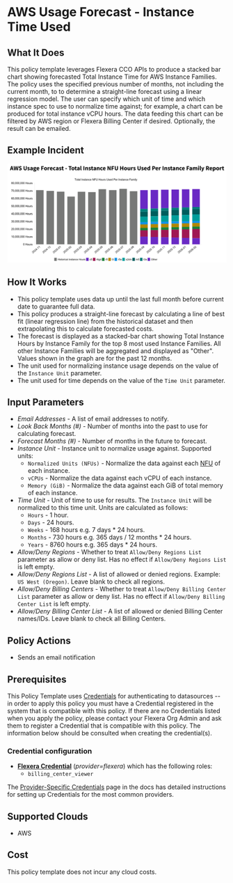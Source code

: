 # AWS Usage Forecast - Instance Time Used

## What It Does

This policy template leverages Flexera CCO APIs to produce a stacked bar chart showing forecasted Total Instance Time for AWS Instance Families. The policy uses the specified previous number of months, not including the current month, to to determine a straight-line forecast using a linear regression model. The user can specify which unit of time and which instance spec to use to normalize time against; for example, a chart can be produced for total instance vCPU hours. The data feeding this chart can be filtered by AWS region or Flexera Billing Center if desired. Optionally, the result can be emailed.

## Example Incident

![Example Incident](example.png "Example Incident")

## How It Works

- This policy template uses data up until the last full month before current date to guarantee full data.
- This policy produces a straight-line forecast by calculating a line of best fit (linear regression line) from the historical dataset and then extrapolating this to calculate forecasted costs.
- The forecast is displayed as a stacked-bar chart showing Total Instance Hours by Instance Family for the top 8 most used Instance Families. All other Instance Families will be aggregated and displayed as "Other". Values shown in the graph are for the past 12 months.
- The unit used for normalizing instance usage depends on the value of the `Instance Unit` parameter.
- The unit used for time depends on the value of the `Time Unit` parameter.

## Input Parameters

- *Email Addresses* - A list of email addresses to notify.
- *Look Back Months (#)* - Number of months into the past to use for calculating forecast.
- *Forecast Months (#)* - Number of months in the future to forecast.
- *Instance Unit* - Instance unit to normalize usage against. Supported units:
  - `Normalized Units (NFUs)` - Normalize the data against each [NFU](https://aws.amazon.com/about-aws/whats-new/2019/02/normalized-units-information-for-amazon-ec2-reservations-in-aws-cost-explorer/) of each instance.
  - `vCPUs` - Normalize the data against each vCPU of each instance.
  - `Memory (GiB)` - Normalize the data against each GiB of total memory of each instance.
- *Time Unit* - Unit of time to use for results. The `Instance Unit` will be normalized to this time unit. Units are calculated as follows:
  - `Hours` - 1 hour.
  - `Days` - 24 hours.
  - `Weeks` - 168 hours e.g. 7 days * 24 hours.
  - `Months` - 730 hours e.g. 365 days / 12 months * 24 hours.
  - `Years` - 8760 hours e.g. 365 days * 24 hours.
- *Allow/Deny Regions* - Whether to treat `Allow/Deny Regions List` parameter as allow or deny list. Has no effect if `Allow/Deny Regions List` is left empty.
- *Allow/Deny Regions List* - A list of allowed or denied regions. Example: `US West (Oregon)`. Leave blank to check all regions.
- *Allow/Deny Billing Centers* - Whether to treat `Allow/Deny Billing Center List` parameter as allow or deny list. Has no effect if `Allow/Deny Billing Center List` is left empty.
- *Allow/Deny Billing Center List* - A list of allowed or denied Billing Center names/IDs. Leave blank to check all Billing Centers.

## Policy Actions

- Sends an email notification

## Prerequisites

This Policy Template uses [Credentials](https://docs.flexera.com/flexera/EN/Automation/ManagingCredentialsExternal.htm) for authenticating to datasources -- in order to apply this policy you must have a Credential registered in the system that is compatible with this policy. If there are no Credentials listed when you apply the policy, please contact your Flexera Org Admin and ask them to register a Credential that is compatible with this policy. The information below should be consulted when creating the credential(s).

### Credential configuration

- [**Flexera Credential**](https://docs.flexera.com/flexera/EN/Automation/ProviderCredentials.htm) (*provider=flexera*) which has the following roles:
  - `billing_center_viewer`

The [Provider-Specific Credentials](https://docs.flexera.com/flexera/EN/Automation/ProviderCredentials.htm) page in the docs has detailed instructions for setting up Credentials for the most common providers.

## Supported Clouds

- AWS

## Cost

This policy template does not incur any cloud costs.
